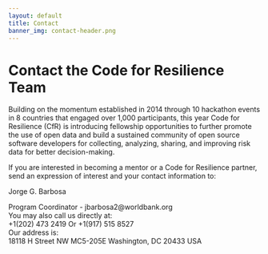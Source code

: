 ```yaml
---
layout: default
title: Contact
banner_img: contact-header.png
---
```


Contact the Code for Resilience Team
====================================

Building on the momentum established in 2014 through 10 hackathon events in 8 countries that engaged over 1,000 participants, this year Code for Resilience (CfR) is introducing fellowship opportunities to further promote the use of open data and build a sustained community of open source software developers for collecting, analyzing, sharing, and improving risk data for better decision-making.


If you are interested in becoming a mentor or a Code for Resilience partner, send an expression of interest and your contact information to:

Jorge G. Barbosa
<div class="row bg-primary">
<article >
Program Coordinator - jbarbosa2@worldbank.org

<div class="row bg-primary">
<article >
You may also call us directly at:

<div class="row bg-primary">
<article >
+1(202) 473 2419
        Or
+1(917) 515 8527

<div class="row bg-primary">
<article >
Our address is: 
<div class="row bg-primary">
<article >
18118 H Street NW MC5-205E 
Washington, DC 20433 USA 


